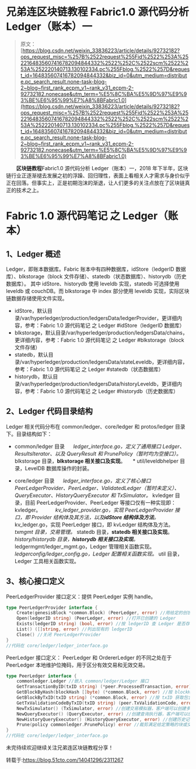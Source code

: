 # 兄弟连区块链教程 Fabric1.0 源代码分析 Ledger（账本）一

> 原文：[https://blog.csdn.net/weixin_33836223/article/details/92732182?ops_request_misc=%257B%2522request%255Fid%2522%253A%2522164835607416782094844332%2522%252C%2522scm%2522%253A%252220140713.130102334.pc%255Fblog.%2522%257D&request_id=164835607416782094844332&biz_id=0&utm_medium=distribute.pc_search_result.none-task-blog-2~blog~first_rank_ecpm_v1~rank_v31_ecpm-2-92732182.nonecase&utm_term=%E5%8C%BA%E5%9D%97%E9%93%BE%E6%95%99%E7%A8%8BFabric1.0](https://blog.csdn.net/weixin_33836223/article/details/92732182?ops_request_misc=%257B%2522request%255Fid%2522%253A%2522164835607416782094844332%2522%252C%2522scm%2522%253A%252220140713.130102334.pc%255Fblog.%2522%257D&request_id=164835607416782094844332&biz_id=0&utm_medium=distribute.pc_search_result.none-task-blog-2~blog~first_rank_ecpm_v1~rank_v31_ecpm-2-92732182.nonecase&utm_term=%E5%8C%BA%E5%9D%97%E9%93%BE%E6%95%99%E7%A8%8BFabric1.0)

　　**区块链教程**Fabric1.0 源代码分析 Ledger（账本）一，2018 年下半年，区块链行业正逐渐褪去发展之初的浮躁、回归理性，表面上看相关人才需求与身价似乎正在回落。但事实上，正是初期泡沫的渐退，让人们更多的关注点放在了区块链真正的技术之上。

# Fabric 1.0 源代码笔记 之 Ledger（账本）

## 1、Ledger 概述

Ledger，即账本数据库。Fabric 账本中有四种数据库，idStore（ledgerID 数据库）、blkstorage（block 文件存储）、statedb（状态数据库）、historydb（历史数据库）。
其中 idStore、historydb 使用 leveldb 实现，statedb 可选择使用 leveldb 或 couchDB。而 blkstorage 中 index 部分使用 leveldb 实现，实际区块链数据存储使用文件实现。

*   idStore，默认目录/var/hyperledger/production/ledgersData/ledgerProvider，更详细内容，参考：Fabric 1.0 源代码笔记 之 Ledger #idStore（ledgerID 数据库）
*   blkstorage，默认目录/var/hyperledger/production/ledgersData/chains，更详细内容，参考：Fabric 1.0 源代码笔记 之 Ledger #blkstorage（block 文件存储）
*   statedb，默认目录/var/hyperledger/production/ledgersData/stateLeveldb，更详细内容，参考：Fabric 1.0 源代码笔记 之 Ledger #statedb（状态数据库）
*   historydb，默认目录/var/hyperledger/production/ledgersData/historyLeveldb，更详细内容，参考：Fabric 1.0 源代码笔记 之 Ledger #historydb（历史数据库）

## 2、Ledger 代码目录结构

Ledger 相关代码分布在 common/ledger、core/ledger 和 protos/ledger 目录下。目录结构如下：

*   common/ledger 目录
         *ledger_interface.go，定义了通用接口 Ledger、ResultsIterator、以及 QueryResult 和 PrunePolicy（暂时均为空接口）。* blkstorage 目录，**blkstorage 相关接口及实现**。
        * util/leveldbhelper 目录，LevelDB 数据库操作的封装。

*   core/ledger 目录
         *ledger_interface.go，定义了核心接口 PeerLedgerProvider、PeerLedger、ValidatedLedger（暂时未定义）、QueryExecutor、HistoryQueryExecutor 和 TxSimulator。* kvledger 目录，目前 PeerLedgerProvider、PeerLedger 等接口仅有一种实现即：kvledger。
             *kv_ledger_provider.go，实现 PeerLedgerProvider 接口，即 Provider 结构体及其方法，以及**idStore 结构体及方法**。* kv_ledger.go，实现 PeerLedger 接口，即 kvLedger 结构体及方法。
             *txmgmt 目录，交易管理。* statedb 目录，**statedb 相关接口及实现**。
             *history/historydb 目录，**historydb 相关接口及实现**。* ledgermgmt/ledger_mgmt.go，Ledger 管理相关函数实现。
         *ledgerconfig/ledger_config.go，Ledger 配置相关函数实现。* util 目录，Ledger 工具相关函数实现。

## 3、核心接口定义

PeerLedgerProvider 接口定义：提供 PeerLedger 实例 handle。

```go
type PeerLedgerProvider interface {
    Create(genesisBlock *common.Block) (PeerLedger, error) //用给定的创世纪块创建 Ledger
    Open(ledgerID string) (PeerLedger, error) //打开已创建的 Ledger
    Exists(ledgerID string) (bool, error) //按 ledgerID 查 Ledger 是否存在
    List() ([]string, error) //列出现有的 ledgerID
    Close() //关闭 PeerLedgerProvider
}
//代码在 core/ledger/ledger_interface.go
```

PeerLedger 接口定义：
PeerLedger 和 OrdererLedger 的不同之处在于 PeerLedger 本地维护位掩码，用于区分有效交易和无效交易。

```go
type PeerLedger interface {
    commonledger.Ledger //嵌入 common/ledger/Ledger 接口
    GetTransactionByID(txID string) (*peer.ProcessedTransaction, error) //按 txID 获取交易
    GetBlockByHash(blockHash []byte) (*common.Block, error) //按 blockHash 获取 Block
    GetBlockByTxID(txID string) (*common.Block, error) //按 txID 获取包含交易的 Block
    GetTxValidationCodeByTxID(txID string) (peer.TxValidationCode, error) //获取交易记录验证的原因代码
    NewTxSimulator() (TxSimulator, error) //创建交易模拟器，客户端可以创建多个"TxSimulator"并行执行
    NewQueryExecutor() (QueryExecutor, error) //创建查询执行器，客户端可以创建多个'QueryExecutor'并行执行
    NewHistoryQueryExecutor() (HistoryQueryExecutor, error) //创建历史记录查询执行器，客户端可以创建多个'HistoryQueryExecutor'并行执行
    Prune(policy commonledger.PrunePolicy) error //裁剪满足给定策略的块或交易
}
//代码在 core/ledger/ledger_interface.go
```

未完待续欢迎继续关注兄弟连区块链教程分享！

转载于:https://blog.51cto.com/14041296/2311267